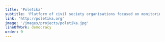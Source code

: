 ```yaml
---
title: 'Poletika'
subtitle: 'Platform of civil society organisations focused on monitoring and lobbying the political class to promote a fairer and less unequal society.'
link: 'http://poletika.org'
image: '/images/projects/poletika.jpg'
lineOfWork: democracy
order: 9
---
```

